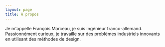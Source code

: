 ```yaml
---
layout: page
title: À propos
---
```

Je m'appelle François Marceau, je suis ingénieur franco-allemand. Passionnément curieux, je travaille sur des problèmes industriels innovants en utilisant des méthodes de design.
